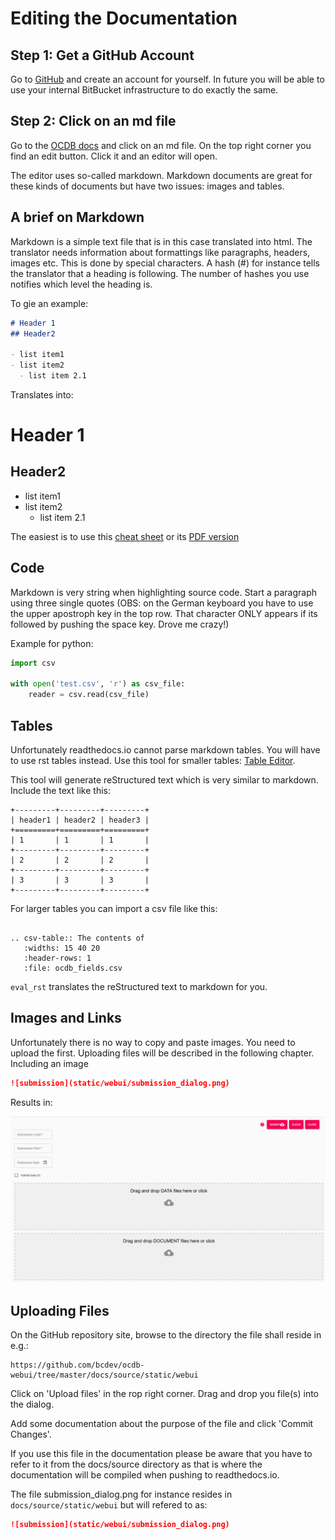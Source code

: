 # Editing the Documentation

## Step 1: Get a GitHub Account

Go to [GitHub](https://github.com) and create an account for yourself. 
In future you will be able to use your internal BitBucket infrastructure
to do exactly the same.

## Step 2: Click on an md file

Go to the [OCDB docs](https://github.com) and click on an md file. On
the top right corner you find an edit button. Click it and an editor will 
open. 

The editor uses so-called markdown. Markdown documents are great for
these kinds of documents but have two issues: images and tables.

## A brief on Markdown

Markdown is a simple text file that is in this case translated into html.
The translator needs information about formattings like paragraphs, headers,
images etc. This is done by special characters. A hash (#) for instance
tells the translator  that a heading is following. The number of hashes 
you use notifies which level the heading is.

To gie an example:

```markdown
# Header 1
## Header2

- list item1
- list item2
  - list item 2.1
```

Translates into:

# Header 1
## Header2

- list item1
- list item2
  - list item 2.1

The easiest is to use this [cheat sheet](https://github.com/adam-p/markdown-here/wiki/Markdown-Cheatsheet)
or its [PDF version](https://guides.github.com/pdfs/markdown-cheatsheet-online.pdf)


## Code

Markdown is very string when highlighting source code. Start a 
paragraph using three single quotes (OBS: on the German keyboard
you have to use the upper apostroph key in the top row. That character
ONLY appears if its followed by pushing the space key. Drove me crazy!)

Example for python:

```python
import csv

with open('test.csv', 'r') as csv_file: 
    reader = csv.read(csv_file)
```

## Tables

Unfortunately readthedocs.io cannot parse markdown tables. You will have to use
rst tables instead. Use this tool for smaller tables: [Table Editor](https://truben.no/table/).

This tool will generate reStructured text which is very similar to markdown.
Include the text like this:

```rst_eval
+---------+---------+---------+
| header1 | header2 | header3 |
+=========+=========+=========+
| 1       | 1       | 1       |
+---------+---------+---------+
| 2       | 2       | 2       |
+---------+---------+---------+
| 3       | 3       | 3       |
+---------+---------+---------+
```

For larger tables you can import a csv file like this:

```eval_rst

.. csv-table:: The contents of 
   :widths: 15 40 20
   :header-rows: 1
   :file: ocdb_fields.csv
```

```eval_rst``` translates the reStructured text to markdown for you.


## Images and Links

Unfortunately there is no way to copy and paste images. You need to upload 
the first. Uploading files will be described in the following chapter. 
Including an image  

```markdown
![submission](static/webui/submission_dialog.png)
```

Results in:

![submission](static/webui/submission_dialog.png)

## Uploading Files

On the GitHub repository site, browse to the directory the file shall reside in
e.g.:

```
https://github.com/bcdev/ocdb-webui/tree/master/docs/source/static/webui 
```

Click on 'Upload files' in the rop right corner. Drag and drop you file(s)
into the dialog.

Add some documentation about the purpose of the file and click 'Commit Changes'.

If you use this file in the documentation please be aware that you 
have to refer to it from the docs/source directory as that is
where the documentation will be compiled when pushing to readthedocs.io.

The file submission_dialog.png for instance resides in ```docs/source/static/webui```
but will refered to as:

```markdown
![submission](static/webui/submission_dialog.png)
```